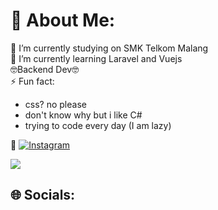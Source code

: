 # 💫 About Me:
🔭 I’m currently studying on SMK Telkom Malang<br>🌱 I’m currently learning Laravel and Vuejs<br>🤓Backend Dev🤓<br>⚡ Fun fact: <ul><li>css? no please</li><li>don't know why but i like C#</li><li>trying to code every day (I am lazy)</li></ul>💫 [![Instagram](https://img.shields.io/badge/Instagram-%23E4405F.svg?logo=Instagram&logoColor=white)](https://instagram.com/r4dy.a) 

![](https://github-readme-stats.vercel.app/api/top-langs/?username=RadyaI&theme=vue-dark&hide_border=false&include_all_commits=false&count_private=false&layout=compact)
## 🌐 Socials:



<!-- Proudly created with GPRM ( https://gprm.itsvg.in ) -->
